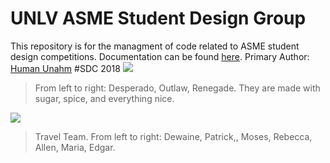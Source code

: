 # UNLV ASME Student Design Group
This repository is for the managment of code related to ASME student design competitions. Documentation can be found <a href="https://humanunahm.github.io/"> here</a>. 
Primary Author: <a href="https://github.com/HumanUnahm">Human Unahm</a>
#SDC 2018
![](https://a.pololu-files.com/picture/0J8616.1200.jpg?dd3a2eacd92c44f3c66a74d0b19f3130)
>From left to right: Desperado, Outlaw, Renegade. They are made with sugar, spice, and everything nice.

![](https://a.pololu-files.com/picture/0J8613.445.jpg?bdf0ae0523854e0155a2647949a88323)
>Travel Team. From left to right: Dewaine, Patrick,, Moses, Rebecca, Allen, Maria, Edgar.

